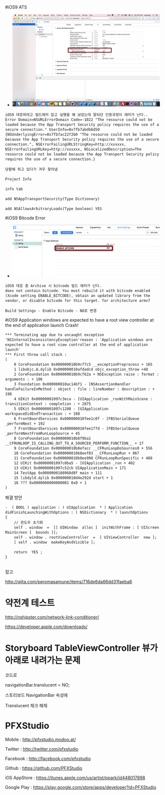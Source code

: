 #iOS9 ATS

*	![demo](screenShot.png)

````
iOS9 대응하려고 빌드에러 잡고 실행을 해 보았는데 잘되던 인증과정이 에러가 난다..
Error Domain=NSURLErrorDomain Code=-1022 "The resource could not be loaded because the App Transport Security policy requires the use of a secure connection." UserInfo=0x7fb7abdb6d50 {NSUnderlyingError=0x7fb7ac22f2b0 "The resource could not be loaded because the App Transport Security policy requires the use of a secure connection.", NSErrorFailingURLStringKey=http://xxxxxx, NSErrorFailingURLKey=http://xxxxxx, NSLocalizedDescription=The resource could not be loaded because the App Transport Security policy requires the use of a secure connection.}

당황해 하고 있다가 겨우 찾아냄

Project Info

info tab

add NSAppTransportSecurity(Type Dictionary)

add NSAllowsArbitraryLoads(Type boolean) YES

````

#iOS9 Bitcode Error

*   ![demo](bitcodeError.png)

````
iOS9 대응 중 Archive 시 bitcode 빌드 에러가 난다.
does not contain bitcode. You must rebuild it with bitcode enabled (Xcode setting ENABLE_BITCODE), obtain an updated library from the vendor, or disable bitcode for this target. for architecture armv7

Build Settings - Enable Bitcode - NO로 변경

````

#iOS9 Application windows are expected to have a root view controller at the end of application launch Crash!

````
*** Terminating app due to uncaught exception 'NSInternalInconsistencyException'reason : 'Application windows are expected to have a root view controller at the end of application launch'
*** First throw call stack :
(
    0 CoreFoundation 0x000000010b9cf7c5 __exceptionPreprocess + 165
    1 libobjc.A.dylib 0x000000010afdadcd objc_exception_throw +48
    2 CoreFoundation 0x000000010b9cf62a + NSException raise : format : arguments : + 106
    3 Foundation 0x000000010ac14bf1 - [NSAssertionHandler handleFailureInMethod : object : file : lineNumber : description : + 198
    4 UIKit 0x00000001097c3eca - [UIApplication _runWithMainScene : transitionContext : completion : + 2875
    5 UIKit 0x00000001097c1208 - [UIApplication workspaceDidEndTransaction : + 188
    6 FrontBoardServices 0x000000010fee1c0f - [FBSSerialQueue _performNext + 192
    7 FrontBoardServices 0x000000010fee1f7d - [FBSSerialQueue _performNextFromRunLoopSource + 45
    8 CoreFoundation 0x000000010b8f9ba1 __CFRUNLOOP_IS_CALLING_OUT_TO_A_SOURCE0_PERFORM_FUNCTION__ + 17
    9 CoreFoundation 0x000000010b8efacc __CFRunLoopDoSources0 + 556
    10 CoreFoundation 0x000000010b8eef83 __CFRunLoopRun + 867
    11 CoreFoundation 0x000000010b8ee998 CFRunLoopRunSpecific + 488
    12 UIKit 0x00000001097c0ba5 - [UIApplication _run + 402
    13 UIKit 0x00000001097c52cb UIApplicationMain + 171
    14 TestApp 0x0000000108968d8f main + 111
    15 libdyld.dylib 0x000000010d4e292d start + 1
    16 ??? 0x0000000000000001 0x0 + 1
)

````

해결 방안

````
-  ( BOOL ) application : ( UIApplication  * ) Application  didFinishLaunchingWithOptions : ( NSDictionary  * ) launchOptions 
{ 
    // 윈도우 초기화 
    self . window  =  [[ UIWindow  alloc ]  initWithFrame : [ UIScreen  MainScreen ]  bounds ]]; 
    self . window . rootViewController  =  [ UIViewController  new ]; 
    [ self . window  makeKeyAndVisible ];

    return  YES ; 
}


````

참고

http://qiita.com/peromasamune/items/716de6da66dd31faeba8

# 약전계 테스트

http://nshipster.com/network-link-conditioner/

https://developer.apple.com/downloads/

# Storyboard TableViewController 뷰가 아래로 내려가는 문제

코드로 

navigationBar.translucent = NO;

스토리보드 NavigationBar 속성에

Translucent 체크 해제


# PFXStudio

Mobile : http://pfxstudio.modoo.at/

Twitter : http://twitter.com/pfxstudio

Facebook : http://facebook.com/pfxstudio

Github : https://github.com/PFXStudio

iOS AppStore : https://itunes.apple.com/us/artist/ppark/id448017898

Google Play : https://play.google.com/store/apps/developer?id=PFXStudio
